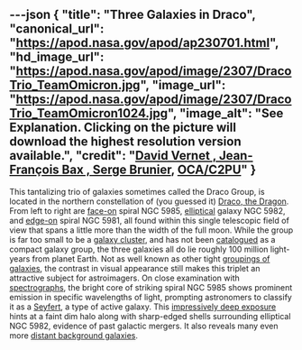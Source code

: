 ---json
{
  "title": "Three Galaxies in Draco",
  "canonical_url": "https://apod.nasa.gov/apod/ap230701.html",
  "hd_image_url": "https://apod.nasa.gov/apod/image/2307/DracoTrio_TeamOmicron.jpg",
  "image_url": "https://apod.nasa.gov/apod/image/2307/DracoTrio_TeamOmicron1024.jpg",
  "image_alt": "See Explanation. Clicking on the picture will download the highest resolution version available.",
  "credit": "[David Vernet , Jean-François Bax , Serge Brunier](http://www.astrosurf.com/topic/162191-team-omicron-le-trio-du-dragon/), [OCA/C2PU](https://www.oca.eu/fr/c2pu-accueil)"
}
---

This tantalizing trio of galaxies sometimes called the Draco Group, is located in the northern constellation of (you guessed it) [Draco, the Dragon](http://www.hawastsoc.org/deepsky/dra/index.html). From left to right are [face-on](https://apod.nasa.gov/apod/ap040410.html) spiral NGC 5985, [elliptical](https://apod.nasa.gov/apod/ap060520.html) galaxy NGC 5982, and [edge-on](https://apod.nasa.gov/apod/ap010510.html) spiral NGC 5981, all found within this single telescopic field of view that spans a little more than the width of the full moon. While the group is far too small to be a [galaxy cluster](http://www.seds.org/messier/gal_clus.html), and has not been [catalogued](http://www.astro.ubc.ca/people/hickson/hcg/) as a compact galaxy group, the three galaxies all do lie roughly 100 million light-years from planet Earth. Not as well known as other tight [groupings of galaxies](https://apod.nasa.gov/apod/ap220718.html), the contrast in visual appearance still makes this triplet an attractive subject for astroimagers. On close examination with [spectrographs](http://imagine.gsfc.nasa.gov/docs/science/how_l1/spectral.html), the bright core of striking spiral NGC 5985 shows prominent emission in specific wavelengths of light, prompting astronomers to classify it as a [Seyfert](http://www.seds.org/~spider/spider/ScholarX/seyferts.html), a type of active galaxy. This [impressively deep exposure](https://www.astrobin.com/os11uz/D/) hints at a faint dim halo along with sharp-edged shells surrounding elliptical NGC 5982, evidence of past galactic mergers. It also reveals many even more [distant background galaxies](https://universe.nasa.gov/galaxies/basics/).
